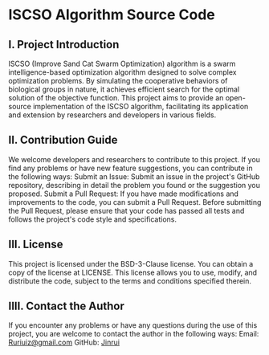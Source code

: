 # ISCSO Algorithm Source Code

## I. Project Introduction
ISCSO (Improve Sand Cat Swarm Optimization) algorithm is a swarm intelligence-based optimization algorithm designed to solve complex optimization problems. By simulating the cooperative behaviors of biological groups in nature, it achieves efficient search for the optimal solution of the objective function. This project aims to provide an open-source implementation of the ISCSO algorithm, facilitating its application and extension by researchers and developers in various fields.

## II. Contribution Guide
We welcome developers and researchers to contribute to this project. If you find any problems or have new feature suggestions, you can contribute in the following ways:
Submit an Issue: Submit an issue in the project's GitHub repository, describing in detail the problem you found or the suggestion you proposed.
Submit a Pull Request: If you have made modifications and improvements to the code, you can submit a Pull Request. Before submitting the Pull Request, please ensure that your code has passed all tests and follows the project's code style and specifications.

## III. License
This project is licensed under the BSD-3-Clause license. You can obtain a copy of the license at LICENSE. This license allows you to use, modify, and distribute the code, subject to the terms and conditions specified therein.

## IIII. Contact the Author
If you encounter any problems or have any questions during the use of this project, you are welcome to contact the author in the following ways:
Email: Ruriuiz@gmail.com
GitHub: [Jinrui](https://github.com/Ruiruiz30)
